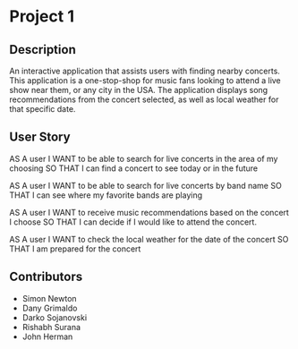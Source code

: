 # Project 1

## Description

An interactive application that assists users with finding nearby concerts. This application is a one-stop-shop for music fans looking to attend a live show near them, or any city in the USA. The application displays song recommendations from the concert selected, as well as local weather for that specific date.

## User Story

AS A user
I WANT to be able to search for live concerts in the area of my choosing
SO THAT I can find a concert to see today or in the future

AS A user
I WANT to be able to search for live concerts by band name
SO THAT I can see where my favorite bands are playing

AS A user
I WANT to receive music recommendations based on the concert I choose
SO THAT I can decide if I would like to attend the concert.

AS A user
I WANT to check the local weather for the date of the concert
SO THAT I am prepared for the concert

## Contributors

- Simon Newton
- Dany Grimaldo
- Darko Sojanovski
- Rishabh Surana
- John Herman
